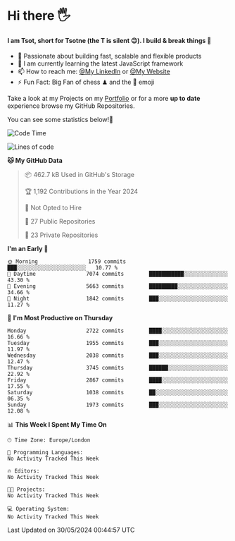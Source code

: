 # Hi there :raised_hand_with_fingers_splayed:
#### I am Tsot, short for Tsotne (the T is silent :wink:). I build & break things :space_invader:
- :telescope: Passionate about building fast, scalable and flexible products
- :seedling: I am currently learning the latest JavaScript framework 
- :mailbox: How to reach me: [@My LinkedIn](https://www.linkedin.com/in/tsotne-gvadzabia/) or [@My Website](https://tsotne.co.uk/contact)
- :zap: Fun Fact: Big Fan of chess ♟ and the 👾 emoji

Take a look at my Projects on my [Portfolio](https://tsotne.co.uk/) or for a more **up to date** experience browse my GitHub Repositories.

You can see some statistics below!:space_invader:
<!--START_SECTION:waka-->
![Code Time](http://img.shields.io/badge/Code%20Time-761%20hrs%202%20mins-blue)

![Lines of code](https://img.shields.io/badge/From%20Hello%20World%20I%27ve%20Written-6.1%20million%20lines%20of%20code-blue)

**🐱 My GitHub Data** 

> 📦 462.7 kB Used in GitHub's Storage 
 > 
> 🏆 1,192 Contributions in the Year 2024
 > 
> 🚫 Not Opted to Hire
 > 
> 📜 27 Public Repositories 
 > 
> 🔑 23 Private Repositories 
 > 
**I'm an Early 🐤** 

```text
🌞 Morning                1759 commits        ███░░░░░░░░░░░░░░░░░░░░░░   10.77 % 
🌆 Daytime                7074 commits        ███████████░░░░░░░░░░░░░░   43.30 % 
🌃 Evening                5663 commits        █████████░░░░░░░░░░░░░░░░   34.66 % 
🌙 Night                  1842 commits        ███░░░░░░░░░░░░░░░░░░░░░░   11.27 % 
```
📅 **I'm Most Productive on Thursday** 

```text
Monday                   2722 commits        ████░░░░░░░░░░░░░░░░░░░░░   16.66 % 
Tuesday                  1955 commits        ███░░░░░░░░░░░░░░░░░░░░░░   11.97 % 
Wednesday                2038 commits        ███░░░░░░░░░░░░░░░░░░░░░░   12.47 % 
Thursday                 3745 commits        ██████░░░░░░░░░░░░░░░░░░░   22.92 % 
Friday                   2867 commits        ████░░░░░░░░░░░░░░░░░░░░░   17.55 % 
Saturday                 1038 commits        ██░░░░░░░░░░░░░░░░░░░░░░░   06.35 % 
Sunday                   1973 commits        ███░░░░░░░░░░░░░░░░░░░░░░   12.08 % 
```


📊 **This Week I Spent My Time On** 

```text
🕑︎ Time Zone: Europe/London

💬 Programming Languages: 
No Activity Tracked This Week

🔥 Editors: 
No Activity Tracked This Week

🐱‍💻 Projects: 
No Activity Tracked This Week

💻 Operating System: 
No Activity Tracked This Week
```


 Last Updated on 30/05/2024 00:44:57 UTC
<!--END_SECTION:waka-->
